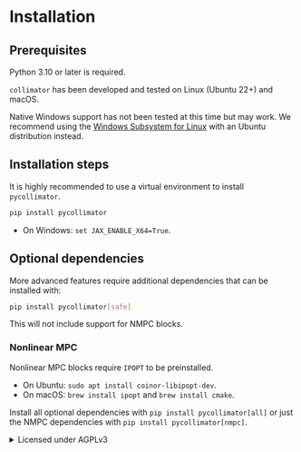 # Installation

## Prerequisites

Python 3.10 or later is required.

`collimator` has been developed and tested on Linux (Ubuntu 22+) and macOS.

Native Windows support has not been tested at this time but may work. We
recommend using the [Windows Subsystem for Linux](https://docs.microsoft.com/en-us/windows/wsl/install-win10)
with an Ubuntu distribution instead.

## Installation steps

It is highly recommended to use a virtual environment to install `pycollimator`.

```bash
pip install pycollimator
```

- On Windows: `set JAX_ENABLE_X64=True`.

## Optional dependencies

More advanced features require additional dependencies that can be installed with:

```bash
pip install pycollimator[safe]
```

This will not include support for NMPC blocks.

### Nonlinear MPC

Nonlinear MPC blocks require `IPOPT` to be preinstalled.

- On Ubuntu: `sudo apt install coinor-libipopt-dev`.
- On macOS: `brew install ipopt` and `brew install cmake`.

Install all optional dependencies with `pip install pycollimator[all]` or
just the NMPC dependencies with `pip install pycollimator[nmpc]`.

<details>
<summary>Licensed under AGPLv3</summary>
This `pycollimator` package is released and licensed under the
<a href="https://www.gnu.org/licenses/agpl-3.0.en.html">AGPLv3</a> license.

<br />

Collimator, Inc reserves all rights to release under a different license
at any time, as well as all rights to use the code in any
way in their own commercial offerings.

Contact us to obtain a commercial license. Head over to
<a href="https://www.collimator.ai/contact-us">collimator.ai/contact-us</a>
for contact information.

</details>
